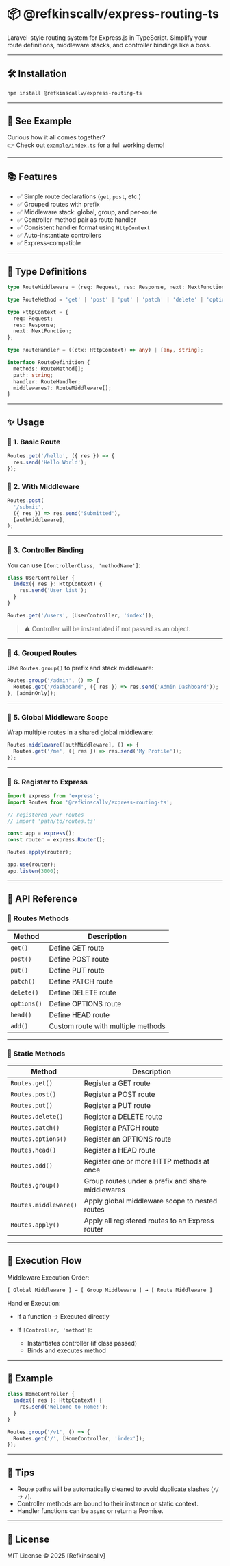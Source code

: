 # 📦 @refkinscallv/express-routing-ts

Laravel-style routing system for Express.js in TypeScript. Simplify your route definitions, middleware stacks, and controller bindings like a boss.

---

## 🛠 Installation

```bash
npm install @refkinscallv/express-routing-ts
```

---

## 🧪 See Example

Curious how it all comes together?  
👉 Check out [`example/index.ts`](https://github.com/refkinscallv/express-routing-ts/blob/main/example/index.ts) for a full working demo!

---

## 📚 Features

* ✅ Simple route declarations (`get`, `post`, etc.)
* ✅ Grouped routes with prefix
* ✅ Middleware stack: global, group, and per-route
* ✅ Controller-method pair as route handler
* ✅ Consistent handler format using `HttpContext`
* ✅ Auto-instantiate controllers
* ✅ Express-compatible

---

## 🧩 Type Definitions

```ts
type RouteMiddleware = (req: Request, res: Response, next: NextFunction) => void;

type RouteMethod = 'get' | 'post' | 'put' | 'patch' | 'delete' | 'options' | 'head';

type HttpContext = {
  req: Request;
  res: Response;
  next: NextFunction;
};

type RouteHandler = ((ctx: HttpContext) => any) | [any, string];

interface RouteDefinition {
  methods: RouteMethod[];
  path: string;
  handler: RouteHandler;
  middlewares?: RouteMiddleware[];
}
```

---

## ✨ Usage

### 🔹 1. Basic Route

```ts
Routes.get('/hello', ({ res }) => {
  res.send('Hello World');
});
```

### 🔹 2. With Middleware

```ts
Routes.post(
  '/submit',
  ({ res }) => res.send('Submitted'),
  [authMiddleware],
);
```

---

### 🔹 3. Controller Binding

You can use `[ControllerClass, 'methodName']`:

```ts
class UserController {
  index({ res }: HttpContext) {
    res.send('User list');
  }
}

Routes.get('/users', [UserController, 'index']);
```

> ⚠️ Controller will be instantiated if not passed as an object.

---

### 🔹 4. Grouped Routes

Use `Routes.group()` to prefix and stack middleware:

```ts
Routes.group('/admin', () => {
  Routes.get('/dashboard', ({ res }) => res.send('Admin Dashboard'));
}, [adminOnly]);
```

---

### 🔹 5. Global Middleware Scope

Wrap multiple routes in a shared global middleware:

```ts
Routes.middleware([authMiddleware], () => {
  Routes.get('/me', ({ res }) => res.send('My Profile'));
});
```

---

### 🔹 6. Register to Express

```ts
import express from 'express';
import Routes from '@refkinscallv/express-routing-ts';

// registered your routes
// import 'path/to/routes.ts'

const app = express();
const router = express.Router();

Routes.apply(router);

app.use(router);
app.listen(3000);
```

---

## 📖 API Reference

### 📌 Routes Methods

| Method      | Description                        |
| ----------- | ---------------------------------- |
| `get()`     | Define GET route                   |
| `post()`    | Define POST route                  |
| `put()`     | Define PUT route                   |
| `patch()`   | Define PATCH route                 |
| `delete()`  | Define DELETE route                |
| `options()` | Define OPTIONS route               |
| `head()`    | Define HEAD route                  |
| `add()`     | Custom route with multiple methods |

---

### 📌 Static Methods

| Method                | Description                                       |
| --------------------- | ------------------------------------------------- |
| `Routes.get()`        | Register a GET route                              |
| `Routes.post()`       | Register a POST route                             |
| `Routes.put()`        | Register a PUT route                              |
| `Routes.delete()`     | Register a DELETE route                           |
| `Routes.patch()`      | Register a PATCH route                            |
| `Routes.options()`    | Register an OPTIONS route                         |
| `Routes.head()`       | Register a HEAD route                             |
| `Routes.add()`        | Register one or more HTTP methods at once         |
| `Routes.group()`      | Group routes under a prefix and share middlewares |
| `Routes.middleware()` | Apply global middleware scope to nested routes    |
| `Routes.apply()`      | Apply all registered routes to an Express router  |

---

## 📌 Execution Flow

Middleware Execution Order:

```txt
[ Global Middleware ] → [ Group Middleware ] → [ Route Middleware ]
```

Handler Execution:

* If a function → Executed directly
* If `[Controller, 'method']`:

  * Instantiates controller (if class passed)
  * Binds and executes method

---

## 🧪 Example

```ts
class HomeController {
  index({ res }: HttpContext) {
    res.send('Welcome to Home!');
  }
}

Routes.group('/v1', () => {
  Routes.get('/', [HomeController, 'index']);
});
```

---

## 🧠 Tips

* Route paths will be automatically cleaned to avoid duplicate slashes (`//` → `/`).
* Controller methods are bound to their instance or static context.
* Handler functions can be `async` or return a Promise.

---

## 🤝 License

MIT License © 2025 \[Refkinscallv]